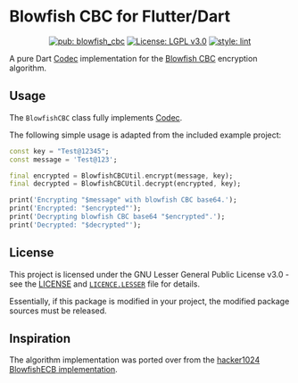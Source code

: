 # Blowfish CBC for Flutter/Dart

<p align="center">
<a href="https://pub.dev/packages/blowfish_cbc"><img src="https://img.shields.io/pub/v/blowfish_cbc" alt="pub: blowfish_cbc"></a>
<a href="https://www.gnu.org/licenses/lgpl-3.0.html"><img src="https://img.shields.io/badge/license-LGPL%20v3.0-green.svg" alt="License: LGPL v3.0"></a>
<a href="https://pub.dev/packages/lint"><img src="https://img.shields.io/badge/style-lint-4BC0F5.svg" alt="style: lint"></a>
</p>

A pure Dart [Codec](https://api.dart.dev/stable/2.10.4/dart-convert/Codec-class.html)
implementation for the [Blowfish CBC](https://www.schneier.com/academic/blowfish/)
encryption algorithm.

## Usage
The `BlowfishCBC` class fully implements [Codec](https://api.dart.dev/stable/2.10.4/dart-convert/Codec-class.html).

The following simple usage is adapted from the included example project:
```dart
const key = "Test@12345";
const message = 'Test@123';

final encrypted = BlowfishCBCUtil.encrypt(message, key);
final decrypted = BlowfishCBCUtil.decrypt(encrypted, key);

print('Encrypting "$message" with blowfish CBC base64.');
print('Encrypted: "$encrypted"');
print('Decrypting blowfish CBC base64 "$encrypted".');
print('Decrypted: "$decrypted"');
```

## License
This project is licensed under the GNU Lesser General Public License v3.0 - see the [LICENSE](LICENSE) and [`LICENCE.LESSER`](LICENSE.LESSER) file for details.

Essentially, if this package is modified in your project, the modified package
sources must be released.

## Inspiration
The algorithm implementation was ported over from the
[hacker1024 BlowfishECB implementation](https://github.com/hacker1024/blowfish_ecb.dart/tree/master).
